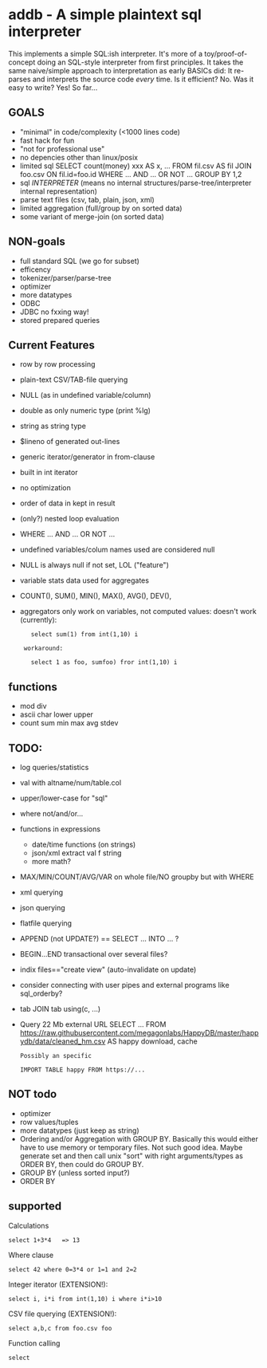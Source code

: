# addb - A simple plaintext sql interpreter

This implements a simple SQL:ish interpreter. It's more of a toy/proof-of-concept doing an SQL-style interpreter from first principles. It takes the same naive/simple approach to interpretation as early BASICs did: It re-parses and interprets the source code *every* time. Is it efficient? No. Was it easy to write? Yes! So far...

## GOALS

- "minimal" in code/complexity (<1000 lines code)
- fast hack for fun
- "not for professional use"
- no depencies other than linux/posix
- limited sql
	SELECT count(money) xxx AS x, ...
	FROM fil.csv AS fil
	JOIN foo.csv ON fil.id=foo.id
	WHERE ...
	AND ...
	OR NOT ...
	GROUP BY 1,2
- sql *INTERPRETER* (means no internal structures/parse-tree/interpreter internal representation)
- parse text files (csv, tab, plain, json, xml)
- limited aggregation (full/group by on sorted data)
- some variant of merge-join (on sorted data)

## NON-goals
- full standard SQL (we go for subset)
- efficency
- tokenizer/parser/parse-tree
- optimizer
- more datatypes
- ODBC
- JDBC no fxxing way!
- stored prepared queries

## Current Features
- row by row processing
- plain-text CSV/TAB-file querying
- NULL (as in undefined variable/column)
- double as only numeric type (print %lg)
- string as string type
- $lineno of generated out-lines
- generic iterator/generator in from-clause
- built in int iterator
- no optimization
- order of data in kept in result
- (only?) nested loop evaluation
- WHERE ... AND ... OR NOT ...
- undefined variables/colum names used are considered null
- NULL is always null if not set, LOL ("feature")
- variable stats data used for aggregates
- COUNT(), SUM(), MIN(), MAX(), AVG(), DEV(), 
- aggregators only work on variables, not computed values:
       doesn't work (currently):

         select sum(1) from int(1,10) i

       workaround:
       
         select 1 as foo, sumfoo) fror int(1,10) i


## functions
- mod div
- ascii char lower upper
- count sum min max avg stdev

## TODO:
- log queries/statistics
- val with altname/num/table.col
- upper/lower-case for "sql"
- where not/and/or...
- functions in expressions
  - date/time functions (on strings)
  - json/xml extract val f string
  - more math?
- MAX/MIN/COUNT/AVG/VAR on whole file/NO groupby but with WHERE
- xml querying
- json querying
- flatfile querying
- APPEND (not UPDATE?) == SELECT ... INTO ... ?
- BEGIN...END transactional over several files?
- indix files=="create view" (auto-invalidate on update)
- consider connecting with user pipes and external programs like sql_orderby?
- tab JOIN tab using(c, ...)
- Query 22 Mb external URL
      SELECT ...
      FROM  https://raw.githubusercontent.com/megagonlabs/HappyDB/master/happydb/data/cleaned_hm.csv AS happy
      download, cache

      Possibly an specific

      IMPORT TABLE happy FROM https://...

## NOT todo

- optimizer
- row values/tuples
- more datatypes (just keep as string)
- Ordering and/or Aggregation with GROUP BY. Basically this would either have to use memory or temporary files. Not such good idea. Maybe generate set and then call unix "sort" with right arguments/types as ORDER BY, then could do GROUP BY.
- GROUP BY (unless sorted input?)
- ORDER BY

## supported

Calculations

    select 1+3*4   => 13
    
Where clause

    select 42 where 0=3*4 or 1=1 and 2=2
    
Integer iterator (EXTENSION!):

    select i, i*i from int(1,10) i where i*i>10

CSV file querying (EXTENSION!):

    select a,b,c from foo.csv foo

Function calling

    select 

